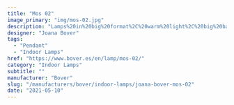 ```yaml
---
title: "Mos 02"
image_primary: "img/mos-02.jpg"
description: "Lamps%20in%20big%20format%2C%20warm%20light%2C%20big%20balls%20with%A0circular%20shape%20that%20fill%20the%20space%20and%20become%A0high%20decorative%20elements%20with%20high%20light%20comfort.%20Due%20to%20its%20large%20measures%2C%20MOS%20are%20specifically%A0indicated%20to%20contract%20market%20and%20indoor%20use.%20Its%20structure%20ends%20with%20an%20opal%20white%20glass%A0diffuser%20that%20blends%20and%20directs%20bottom%20light.%20MOS%20has%20been%20manually%20manufacted%20with%A0translucent%20ribbon.%0A%0A%0A%0A"
designer: "Joana Bover"
tags: 
  - "Pendant"
  - "Indoor Lamps"
href: "https://www.bover.es/en/lamp/mos-02/"
category: "Indoor Lamps"
subtitle: ""
manufacturer: "Bover"
slug: "/manufacturers/bover/indoor-lamps/joana-bover-mos-02"
date: "2021-05-10"
---
```

